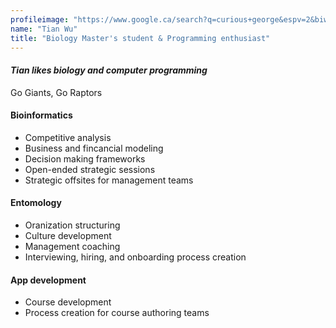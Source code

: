```yaml
---
profileimage: "https://www.google.ca/search?q=curious+george&espv=2&biw=1246&bih=641&source=lnms&tbm=isch&sa=X&sqi=2&ved=0ahUKEwjCgJ6u4a3NAhUKlB4KHYKSCTwQ_AUIBygC#imgrc=XbHa-_7GSZIxHM%3A"
name: "Tian Wu"
title: "Biology Master's student & Programming enthusiast"
---
```


#### *Tian likes biology and computer programming*

Go Giants, Go Raptors

#### Bioinformatics
* Competitive analysis
* Business and fincancial modeling
* Decision making frameworks
* Open-ended strategic sessions
* Strategic offsites for management teams

#### Entomology
* Oranization structuring
* Culture development
* Management coaching
* Interviewing, hiring, and onboarding process creation

#### App development
* Course development
* Process creation for course authoring teams
